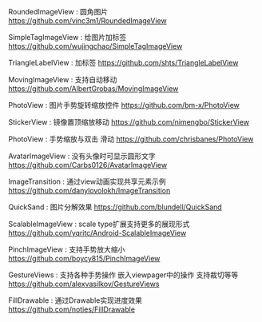 RoundedImageView : 圆角图片
https://github.com/vinc3m1/RoundedImageView

SimpleTagImageView : 给图片加标签
https://github.com/wujingchao/SimpleTagImageView

TriangleLabelView : 加标签
https://github.com/shts/TriangleLabelView

MovingImageView : 支持自动移动
https://github.com/AlbertGrobas/MovingImageView

PhotoView : 图片手势旋转缩放控件
https://github.com/bm-x/PhotoView

StickerView : 镜像置顶缩放移动
https://github.com/nimengbo/StickerView

PhotoView : 手势缩放与双击 滑动
https://github.com/chrisbanes/PhotoView

AvatarImageView : 没有头像时可显示圆形文字
https://github.com/Carbs0126/AvatarImageView

ImageTransition : 通过view动画实现共享元素示例
https://github.com/danylovolokh/ImageTransition

QuickSand : 图片分解效果
https://github.com/blundell/QuickSand

ScalableImageView : scale type扩展支持更多的展现形式
https://github.com/yqritc/Android-ScalableImageView

PinchImageView : 支持手势放大缩小
https://github.com/boycy815/PinchImageView

GestureViews : 支持各种手势操作 嵌入viewpager中的操作 支持裁切等等
https://github.com/alexvasilkov/GestureViews

FillDrawable : 通过Drawable实现进度效果
https://github.com/noties/FillDrawable

